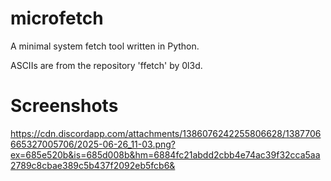 # microfetch
A minimal system fetch tool written in Python.

ASCIIs are from the repository 'ffetch' by 0l3d.


# Screenshots
https://cdn.discordapp.com/attachments/1386076242255806628/1387706665327005706/2025-06-26_11-03.png?ex=685e520b&is=685d008b&hm=6884fc21abdd2cbb4e74ac39f32cca5aa2789c8cbae389c5b437f2092eb5fcb6&